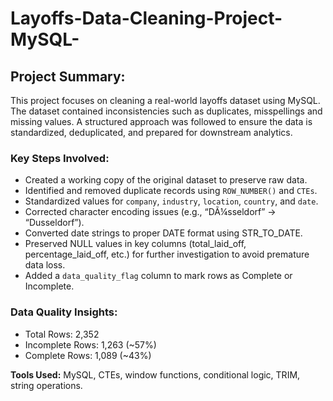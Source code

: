 # Layoffs-Data-Cleaning-Project-MySQL-

## Project Summary:
This project focuses on cleaning a real-world layoffs dataset using MySQL. The dataset contained inconsistencies such as duplicates, misspellings and missing values. A structured approach was followed to ensure the data is standardized, deduplicated, and prepared for downstream analytics.

### Key Steps Involved:

 - Created a working copy of the original dataset to preserve raw data.
 - Identified and removed duplicate records using `ROW_NUMBER()` and `CTEs`.
 - Standardized values for `company`, `industry`, `location`, `country`, and `date`.
 - Corrected character encoding issues (e.g., “DÃ¼sseldorf” → “Dusseldorf”).
 - Converted date strings to proper DATE format using STR_TO_DATE.
 - Preserved NULL values in key columns (total_laid_off, percentage_laid_off, etc.) for further investigation to avoid premature data loss.
 - Added a `data_quality_flag` column to mark rows as Complete or Incomplete.

### Data Quality Insights:

 - Total Rows: 2,352
 - Incomplete Rows: 1,263 (~57%)
 - Complete Rows: 1,089 (~43%)


**Tools Used:** MySQL, CTEs, window functions, conditional logic, TRIM, string operations.
